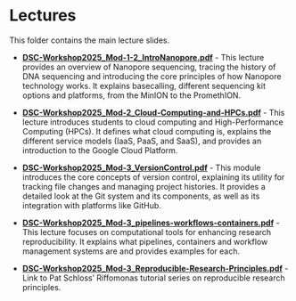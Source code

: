 # Lectures  

This folder contains the main lecture slides. 

- [**DSC-Workshop2025_Mod-1-2_IntroNanopore.pdf**](DSC-Workshop2025_Mod-1-2_IntroNanopore.pdf) - This lecture provides an overview of Nanopore sequencing, tracing the history of DNA sequencing and introducing the core principles of how Nanopore technology works. It explains basecalling, different sequencing kit options and platforms, from the MinION to the PromethION.

- [**DSC-Workshop2025_Mod-2_Cloud-Computing-and-HPCs.pdf**](DSC-Workshop2025_Mod-2_Cloud-Computing-and-HPCs.pdf) - This lecture introduces students to cloud computing and High-Performance Computing (HPCs). It defines what cloud computing is, explains the different service models (IaaS, PaaS, and SaaS), and provides an introduction to the Google Cloud Platform.

- [**DSC-Workshop2025_Mod-3_VersionControl.pdf**](DSC-Workshop2025_Mod-3_VersionControl.pdf) - This module introduces the core concepts of version control, explaining its utility for tracking file changes and managing project histories. It provides a detailed look at the Git system and its components, as well as its integration with platforms like GitHub.

- [**DSC-Workshop2025_Mod-3_pipelines-workflows-containers.pdf**](DSC-Workshop2025_Mod-3_pipelines-workflows-containers.pdf) - This lecture focuses on computational tools for enhancing research reproducibility. It explains what pipelines, containers and workflow management systems are and provides examples for each.

- [**DSC-Workshop2025_Mod-3_Reproducible-Research-Principles.pdf**](DSC-Workshop2025_Mod-3_Reproducible-Research-Principles.pdf) - Link to Pat Schloss’ Riffomonas tutorial series on reproducible research principles. 
